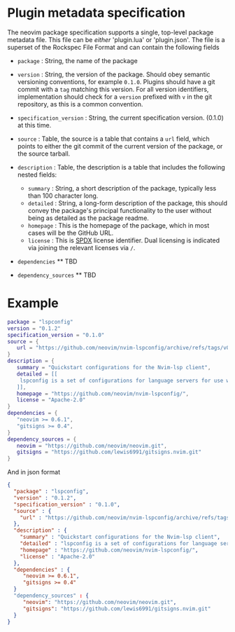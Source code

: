 # Plugin metadata specification

The neovim package specification supports a single, top-level package metadata file. This file can be *either* 'plugin.lua' or 'plugin.json'. The file is a superset of the Rockspec File Format and can contain the following fields

* `package` : String, the name of the package

* `version` : String, the version of the package. Should obey semantic versioning conventions, for example `0.1.0`. Plugins should have a git commit with a `tag` matching this version. For all version identifiers, implementation should check for a `version` prefixed with `v` in the git repository, as this is a common convention.

* `specification_version` : String, the current specification version. (0.1.0) at this time.


* `source` : Table, the source is a table that contains a `url` field, which points to either the git commit of the current version of the package, or the source tarball.

* `description` : Table, the description is a table that includes the following nested fields:
	* `summary` : String, a short description of the package, typically less than 100 character long.
	* `detailed` : String, a long-form description of the package, this should convey the package's principal functionality to the user without being as detailed as the package readme.
	* `homepage` : This is the homepage of the package, which in most cases will be the GitHub URL.
	* `license` : This is [SPDX](https://spdx.org/licenses/) license identifier. Dual licensing is indicated via joining the relevant licenses via `/`.

* `dependencies`
** TBD

* `dependency_sources`
** TBD

# Example

```lua
package = "lspconfig"
version = "0.1.2"
specification_version = "0.1.0"
source = {
   url = "https://github.com/neovim/nvim-lspconfig/archive/refs/tags/v0.1.2.tar.gz"
}
description = {
   summary = "Quickstart configurations for the Nvim-lsp client",
   detailed = [[
   	lspconfig is a set of configurations for language servers for use with Neovim's built-in language server client. Lspconfig handles configuring, launching, and attaching language servers.
   ]],
   homepage = "https://github.com/neovim/nvim-lspconfig/", 
   license = "Apache-2.0" 
}
dependencies = {
   "neovim >= 0.6.1",
   "gitsigns >= 0.4",
}
dependency_sources = {
   neovim = "https://github.com/neovim/neovim.git",
   gitsigns = "https://github.com/lewis6991/gitsigns.nvim.git"
} 
```

And in json format
```json
{
  "package" : "lspconfig",
  "version" : "0.1.2",
  "specification_version" : "0.1.0",
  "source" : {
    "url" : "https://github.com/neovim/nvim-lspconfig/archive/refs/tags/v0.1.2.tar.gz"
  },
  "description" : {
    "summary" : "Quickstart configurations for the Nvim-lsp client",
    "detailed" : "lspconfig is a set of configurations for language servers for use with Neovim's built-in language server client. Lspc onfig handles configuring, launching, and attaching language servers",
    "homepage" : "https://github.com/neovim/nvim-lspconfig/", 
    "license" : "Apache-2.0" 
  },
  "dependencies" : {
     "neovim >= 0.6.1",
     "gitsigns >= 0.4"
  }
  "dependency_sources" : {
     "neovim": "https://github.com/neovim/neovim.git",
     "gitsigns": "https://github.com/lewis6991/gitsigns.nvim.git"
  }
}
```
